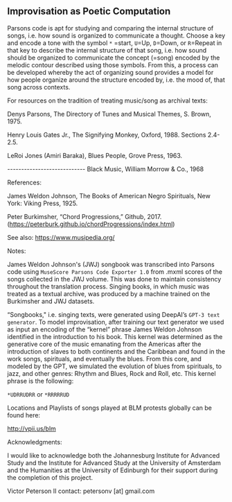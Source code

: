 ## Improvisation as Poetic Computation

Parsons code is apt for studying and comparing the internal structure of songs, i.e. how sound is organized to communicate a thought. Choose a key and encode a tone with the symbol `*` =start, `U`=Up, `D`=Down, or `R`=Repeat in that key to describe the internal structure of that song, i.e. how sound should be organized to communicate the concept (=song) encoded by the melodic contour described using those symbols. From this, a process can be developed whereby the act of organizing sound provides a model for how people organize around the structure encoded by, i.e. the mood of, that song across contexts.


For resources on the tradition of treating music/song as archival texts: 


Denys Parsons, The Directory of Tunes and Musical Themes, S. Brown, 1975.


Henry Louis Gates Jr., The Signifying Monkey, Oxford, 1988. Sections 2.4-2.5.


LeRoi Jones (Amiri Baraka), Blues People, Grove Press, 1963. 

---------------------------- Black Music, William Morrow & Co., 1968


References:


James Weldon Johnson, The Books of American Negro Spirituals, New York: Viking Press, 1925. 


Peter Burkimsher, “Chord Progressions,” Github, 2017. (https://peterburk.github.io/chordProgressions/index.html)


See also: https://www.musipedia.org/ 

Notes: 


James Weldon Johnson's (JWJ) songbook was transcribed into Parsons code using `MuseScore Parsons Code Exporter 1.0` from .mxml scores of the songs collected in the JWJ volume. This was done to maintain consistency throughout the translation process. Singing books, in which music was treated as a textual archive, was produced by a machine trained on the Burkimsher and JWJ datasets. 

“Songbooks," i.e. singing texts, were generated using DeepAI’s `GPT-3 text generator`. To model improvisation, after training our text generator we used as input an encoding of the “kernel” phrase James Weldon Johnson identified in the introduction to his book. This kernel was determined as the generative core of the music emanating from the Americas after the introduction of slaves to both continents and the Caribbean and found in the work songs, spirituals, and eventually the blues. From this core, and modeled by the GPT, we simulated the evolution of blues from spirituals, to jazz, and other genres: Rhythm and Blues, Rock and Roll, etc. This kernel phrase is the following: 



`*UDRRUDRR` or `*RRRRRUD`


Locations and Playlists of songs played at BLM protests globally can be found here:

http://vpii.us/blm


Acknowledgments:


I would like to acknowledge both the Johannesburg Institute for Advanced Study and the Institute for Advanced Study at the University of Amsterdam and the Humanities at the University of Edinburgh for their support during the completion of this project. 


Victor Peterson II 
contact: petersonv [at] gmail.com 




